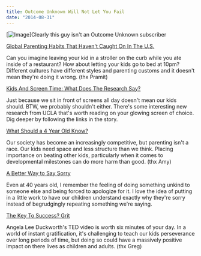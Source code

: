 ```yaml
---
title: Outcome Unknown Will Not Let You Fail
date: "2014-08-31"
---
```


[![Image](http://i.imgur.com/EYPy3tf.jpg)]Clearly this guy isn't an Outcome Unknown subscriber

[Global Parenting Habits That Haven't Caught On In The U.S.](http://www.npr.org/blogs/parallels/2014/08/12/339825261/global-parenting-habits-that-havent-caught-on-in-the-u-s)  

Can you imagine leaving your kid in a stroller on the curb while you ate inside of a restaurant? How about letting your kids go to bed at 10pm? Different cultures have different styles and parenting customs and it doesn't mean they're doing it wrong. (thx Pramit)  

[Kids And Screen Time: What Does The Research Say?​](http://www.npr.org/blogs/ed/2014/08/28/343735856/kids-and-screen-time-what-does-the-research-say)  

Just because we sit in front of screens all day doesn't mean our kids
should. BTW, we probably shouldn't either.  There's some interesting new research from UCLA that's worth reading on your glowing screen of choice. Dig deeper by following the links in the story.

[What Should a 4 Year Old Know?](http://magicalchildhood.wordpress.com/2010/08/31/what-should-a-4-year-old-know/)  

Our society has become an increasingly competitive, but parenting isn't a race. Our kids need space and less structure than we think. Placing importance on beating other kids, particularly when it comes to developmental milestones can do more harm than good. (thx Amy)

[A Better Way to Say Sorry](http://www.cuppacocoa.com/a-better-way-to-say-sorry/)

Even at 40 years old, I remember the feeling of doing something unkind to someone else and being forced to apologize for it. I love the idea of putting in a little work to have our children understand exactly why they're sorry instead of begrudgingly repeating something we're saying.     

[The Key To Success? Grit](http://www.ted.com/talks/angela_lee_duckworth_the_key_to_success_grit#t-361253)  

Angela Lee Duckworth's TED video is worth six minutes of your day. In a world of instant gratification, it's challenging to teach our kids perseverance over long periods of time, but doing so could have a massively positive impact on there lives as children and adults. (thx Greg)

